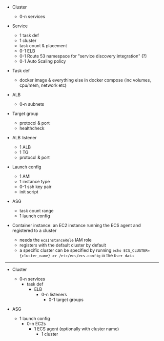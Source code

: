- Cluster
  - 0-n services

- Service
  - 1 task def
  - 1 cluster
  - task count & placement
  - 0-1 ELB
  - 0-1 Route 53 namespace for "service discovery integration" (?)
  - 0-1 Auto Scaling policy

- Task def
  - docker image & everything else in docker compose (inc volumes, cpu/mem, network etc)

- ALB
  - 0-n subnets

- Target group
  - protocol & port
  - healthcheck

- ALB listener
  - 1 ALB
  - 1 TG
  - protocol & port

- Launch config
  - 1 AMI
  - 1 instance type
  - 0-1 ssh key pair
  - init script

- ASG
  - task count range
  - 1 launch config

- Container instance: an EC2 instance running the ECS agent and registered to a cluster
  - needs the `ecsInstanceRole` IAM role
  - registers with the default cluster by default
  - a specific cluster can be specified by running `echo ECS_CLUSTER={cluster_name} >> /etc/ecs/ecs.config` in the `User data`

--------------------------------------

- Cluster
  - 0-n services
    - task def
      - ELB
        - 0-n listeners
          - 0-1 target groups

- ASG
  - 1 launch config
    - 0-n EC2s
      - 1 ECS agent (optionally with cluster name)
        - 1 cluster

